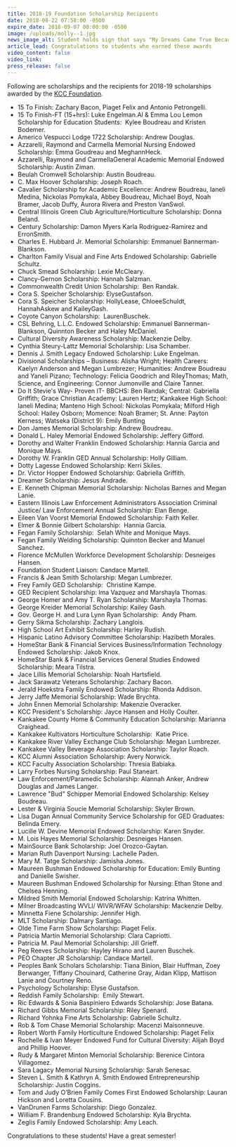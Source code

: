 ```yaml
---
title: 2018-19 Foundation Scholarship Recipients
date: 2018-08-22 07:58:00 -0500
expire_date: 2018-09-07 00:00:00 -0500
image: /uploads/molly--1.jpg
news_image_alt: Student holds sign that says "My Dreams Came True Because of You."
article_lead: Congratulations to students who earned these awards
video_content: false
video_link:
press_release: false
---
```


Following are scholarships and the recipients for 2018-19 scholarships awarded by the [KCC Foundation](http://www.kcc.edu/foundation).

* 15 To Finish: Zachary Bacon, Piaget Felix and Antonio Petrongelli.
* 15 To Finish-FT (15+hrs): Luke Engelman.Al & Emma Lou Lemon Scholarship for Education Students: &nbsp;Kylee Boudreau and Kristen Bodemer.
* Americo Vespucci Lodge 1722 Scholarship: Andrew Douglas.
* Azzarelli, Raymond and Carmella Memorial Nursing Endowed Scholarship: Emma Goudreau and MeghannHeck.
* Azzarelli, Raymond and CarmellaGeneral Academic Memorial Endowed Scholarship: Austin Ziman.
* Beulah Cromwell Scholarship: Austin Boudreau.
* C. Max Hoover Scholarship: Joseph Roach.
* Cavalier Scholarship for Academic Excellence: Andrew Boudreau, Ianeli Medina, Nickolas Pomykala, Abbey Boudreau, Michael Boyd, Noah Bramer, Jacob Duffy, Aurora Rivera and Preston VanSwol.
* Central Illinois Green Club Agriculture/Horticulture Scholarship: Donna Beland.
* Century Scholarship: Damon Myers Karla Rodriguez-Ramirez and ErronSmith.
* Charles E. Hubbard Jr. Memorial Scholarship: Emmanuel Bannerman-Blankson.
* Charlton Family Visual and Fine Arts Endowed Scholarship: Gabrielle Schultz.
* Chuck Smead Scholarship: Lexie McCleary.
* Clancy-Gernon Scholarship: Hannah Salzman.
* Commonwealth Credit Union Scholarship:&nbsp; Ben Randak.
* Cora S. Speicher Scholarship: ElyseGustafson.
* Cora S. Speicher Scholarship: HollyLease, ChloeeSchuldt, HannahAskew and KaileyGash.
* Coyote Canyon Scholarship: &nbsp;LaurenBuschek.
* CSL Behring, L.L.C. Endowed Scholarship: Emmanuel Bannerman-Blankson, Quinnton Becker and Haley McDaniel.
* Cultural Diversity Awareness Scholarship: Mackenzie Delby.
* Cynthia Steury-Lattz Memorial Scholarship: Lisa Schamber.
* Dennis J. Smith Legacy Endowed Scholarship: Luke Engelman.
* Divisional Scholarships – Business: Alisha Wright; Health Careers: Kaelyn Anderson and Megan Lumbrezer; Humanities: Andrew Boudreau and Yaneli Pizano; Technology: Felicia Goodrich and RileyThomas; Math, Science, and Engineering: Connor Jumonville and Claire Tanner.
* Do It Stevie's Way- Proven IT- BBCHS: Ben Randak; Central: Gabriella Griffith; Grace Christian Academy: Lauren Hertz; Kankakee High School: Ianeli Medina; Manteno High School: Nickolas Pomykala; Milford High School: Hailey Osborn; Momence: Noah Bramer; St. Anne: Payton Kerness; Watseka (District 9): Emily Bunting
* Don James Memorial Scholarship: Andrew Boudreau.
* Donald L. Haley Memorial Endowed Scholarship: Jeffery Gifford.
* Dorothy and Walter Franklin Endowed Scholarship: Hannia Garcia and Monique Mays.
* Dorothy W. Franklin GED Annual Scholarship: Holly Gilliam.
* Dotty Lagesse Endowed Scholarship: Kerri Skiles.
* Dr. Victor Hopper Endowed Scholarship: Gabriella Griffith.
* Dreamer Scholarship: Jesus Andrade.
* E. Kenneth Chipman Memorial Scholarship: Nicholas Barnes and Megan Lanie.
* Eastern Illinois Law Enforcement Administrators Association Criminal Justice/ Law Enforcement Annual Scholarship: Elan Benge.
* Eileen Van Voorst Memorial Endowed Scholarship: Faith Keller.
* Elmer & Bonnie Gilbert Scholarship: &nbsp;Hannia Garcia.
* Fegan Family Scholarship: &nbsp;Selah White and Monique Mays.
* Fegan Family Welding Scholarship: Quinnton Becker and Manuel Sanchez.
* Florence McMullen Workforce Development Scholarship: Desneiges Hansen.
* Foundation Student Liaison: Candace Martell.
* Francis & Jean Smith Scholarship: Megan Lumbrezer.
* Frey Family GED Scholarship:&nbsp; Christine Kampe.
* GED Recipient Scholarship: lma Vazquez and Marshayla Thomas.
* George Homer and Amy T. Ryan Scholarship: Marshayla Thomas.
* George Kreider Memorial Scholarship: Kailey Gash.
* Gov. George H. and Lura Lynn Ryan Scholarship: &nbsp;Andy Pham.
* Gerry Sikma Scholarship: Zachary Langlois.
* High School Art Exhibit Scholarship: Harley Rudish.
* Hispanic Latino Advisory Committee Scholarship: Hazibeth Morales.
* HomeStar Bank & Financial Services Business/Information Technology Endowed Scholarship: Jakob Knox.
* HomeStar Bank & Financial Services General Studies Endowed Scholarship: Meara Tilstra.
* Jace Lillis Memorial Scholarship: Noah Hartsfield.
* Jack Sarawatz Veterans Scholarship: Zachary Bacon.
* Jerald Hoekstra Family Endowed Scholarship: Rhonda Addison.
* Jerry Jaffe Memorial Scholarship: Wade Brychta.
* John Ennen Memorial Scholarship: Makenzie Overacker.
* KCC President's Scholarship: Jayce Hansen and Holly Coulter.
* Kankakee County Home & Community Education Scholarship: Marianna Craighead.
* Kankakee Kultivators Horticulture Scholarship: &nbsp;Katie Price.
* Kankakee River Valley Exchange Club Scholarship: Megan Lumbrezer.
* Kankakee Valley Beverage Association Scholarship: Taylor Roach.
* KCC Alumni Association Scholarship: Avery Norwick.
* KCC Faculty Association Scholarship: Thresia Babiaka.
* Larry Forbes Nursing Scholarship: Paul Staneart.
* Law Enforcement/Paramedic Scholarship: Alannah Anker, Andrew Douglas and James Langer.
* Lawrence "Bud" Schipper Memorial Endowed Scholarship: Kelsey Boudreau.
* Lester & Virginia Soucie Memorial Scholarship: Skyler Brown.
* Lisa Dugan Annual Community Service Scholarship for GED Graduates: Belinda Emery.
* Lucille W. Devine Memorial Endowed Scholarship: Karen Snyder.
* M. Lois Hayes Memorial Scholarship: Desneiges Hansen.
* MainSource Bank Scholarship: Joel Orozco-Gaytan.
* Marian Ruth Davenport Nursing: Lachelle Paden.
* Mary M. Tatge Scholarship: Jamisha Jones.
* Maureen Bushman Endowed Scholarship for Education: Emily Bunting and Danielle Swisher.
* Maureen Bushman Endowed Scholarship for Nursing: Ethan Stone and Chelsea Henning.
* Mildred Smith Memorial Endowed Scholarship: Katrina Whitten.
* Milner Broadcasting WVLI/ WIVR/WFAV Scholarship: Mackenzie Delby.
* Minnetta Fiene Scholarship: Jennifer High.
* MLT Scholarship: Dalmary Santiago.
* Olde Time Farm Show Scholarship: Piaget Felix.
* Patricia Martin Memorial Scholarship: Clara Capriotti.
* Patricia M. Paul Memorial Scholarship: Jill Grieff.
* Peg Reeves Scholarship: Hayley Hirano and Lauren Buschek.
* PEO Chapter JR Scholarship: Candace Martell.
* Peoples Bank Scholars Scholarship: Tiana Binion, Blair Huffman, Zoey Berwanger, Tiffany Chouinard, Catherine Gray, Aidan Klipp, Mattison Lanie and Courtney Reno.
* Psychology Scholarship: Elyse Gustafson.
* Reddish Family Scholarship:&nbsp; Emily Stewart.
* Ric Edwards & Sonia Baspiniero Edwards Scholarship: Jose Batana.
* Richard Gibbs Memorial Scholarship: Riley Spenard.
* Richard Yohnka Fine Arts Scholarship: Gabrielle Schultz.
* Rob & Tom Chase Memorial Scholarship: Macenzi Maisonneuve.
* Robert Worth Family Horticulture Endowed Scholarship: Piaget Felix
* Rochelle & Ivan Meyer Endowed Fund for Cultural Diversity: Alijah Boyd and Phillip Hoover.
* Rudy & Margaret Minton Memorial Scholarship: Berenice Cintora Villagomez.
* Sara Lagacy Memorial Nursing Scholarship: Sarah Senesac.
* Steven L. Smith & Kathryn A. Smith Endowed Entrepreneurship Scholarship: Justin Coggins.
* Tom and Judy O’Brien Family Comes First Endowed Scholarship: Lauran Hickson and Loretta Cousins.
* VanDrunen Farms Scholarship: Diego Gonzalez.
* William F. Brandenburg Endowed Scholarship: Kyla Brychta.
* Zeglis Family Endowed Scholarship: Amy Leach.

Congratulations to these students! Have a great semester!